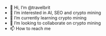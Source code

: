 - 👋 Hi, I’m @travelbrit
- 👀 I’m interested in AI, SEO and crypto mining
- 🌱 I’m currently learning crypto mining
- 💞️ I’m looking to collaborate on crypto mining
- 📫 How to reach me 

<!---
travelbrit/travelbrit is a ✨ special ✨ repository because its `README.md` (this file) appears on your GitHub profile.
You can click the Preview link to take a look at your changes.
--->

